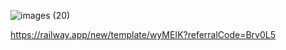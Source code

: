 ![images (20)](https://user-images.githubusercontent.com/102848810/161901020-39219b07-13c6-402f-866f-680c6cc45358.jpeg)
</p>

https://railway.app/new/template/wyMEIK?referralCode=Brv0L5





















